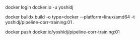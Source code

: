 docker login docker.io -u yoshidj

docker buildx build -o type=docker --platform=linux/amd64 -t yoshidj/pipeline-corr-training:01 .

docker push docker.io/yoshidj/pipeline-corr-training:01
